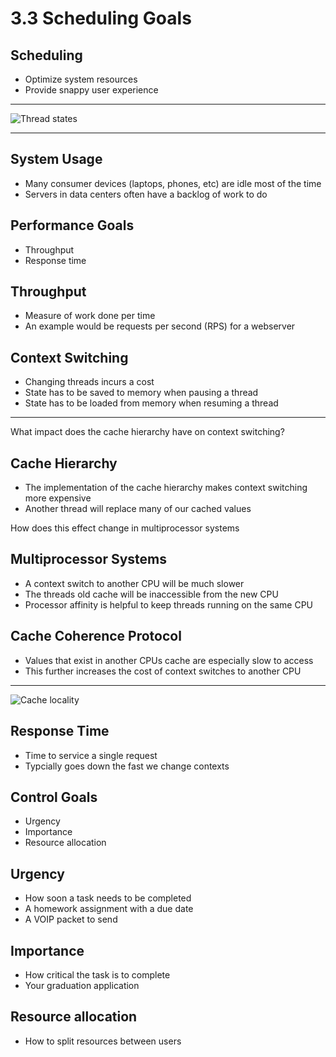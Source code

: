 3.3 Scheduling Goals
====================

Scheduling
----------

- Optimize system resources
- Provide snappy user experience

---

![Thread states](/media/3-3.png)

---

System Usage
------------

- Many consumer devices (laptops, phones, etc) are idle most of the time
- Servers in data centers often have a backlog of work to do

Performance Goals
-----------------

- Throughput
- Response time

Throughput
----------

- Measure of work done per time
- An example would be requests per second (RPS) for a webserver

Context Switching
-----------------

- Changing threads incurs a cost
- State has to be saved to memory when pausing a thread
- State has to be loaded from memory when resuming a thread

---

What impact does the cache hierarchy have on context switching?

Cache Hierarchy
---------------

- The implementation of the cache hierarchy makes context switching more expensive
- Another thread will replace many of our cached values

How does this effect change in multiprocessor systems

Multiprocessor Systems
----------------------

- A context switch to another CPU will be much slower
- The threads old cache will be inaccessible from the new CPU
- Processor affinity is helpful to keep threads running on the same CPU

Cache Coherence Protocol
------------------------

- Values that exist in another CPUs cache are especially slow to access
- This further increases the cost of context switches to another CPU

---

![Cache locality](meida/3-5.png)

Response Time
-------------

- Time to service a single request
- Typcially goes down the fast we change contexts

Control Goals
-------------

- Urgency
- Importance
- Resource allocation

Urgency
-------

- How soon a task needs to be completed
- A homework assignment with a due date
- A VOIP packet to send

Importance
----------

- How critical the task is to complete
- Your graduation application

Resource allocation
-------------------

- How to split resources between users
